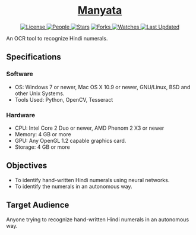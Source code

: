 <div align = "center">

<h1><a href="https://2kabhishek.github.io/Manyata">Manyata</a></h1>

<a href="https://github.com/2KAbhishek/Manyata/blob/main/LICENSE">
<img alt="License" src="https://img.shields.io/github/license/2kabhishek/Manyata?style=flat&color=eee&label="> </a>

<a href="https://github.com/2KAbhishek/Manyata/graphs/contributors">
<img alt="People" src="https://img.shields.io/github/contributors/2kabhishek/Manyata?style=flat&color=ffaaf2&label=People"> </a>

<a href="https://github.com/2KAbhishek/Manyata/stargazers">
<img alt="Stars" src="https://img.shields.io/github/stars/2kabhishek/Manyata?style=flat&color=98c379&label=Stars"></a>

<a href="https://github.com/2KAbhishek/Manyata/network/members">
<img alt="Forks" src="https://img.shields.io/github/forks/2kabhishek/Manyata?style=flat&color=66a8e0&label=Forks"> </a>

<a href="https://github.com/2KAbhishek/Manyata/watchers">
<img alt="Watches" src="https://img.shields.io/github/watchers/2kabhishek/Manyata?style=flat&color=f5d08b&label=Watches"> </a>

<a href="https://github.com/2KAbhishek/Manyata/pulse">
<img alt="Last Updated" src="https://img.shields.io/github/last-commit/2kabhishek/Manyata?style=flat&color=e06c75&label="> </a>

</div>

An OCR tool to recognize Hindi numerals.

## Specifications

### Software

- OS: Windows 7 or newer, Mac OS X 10.9 or newer, GNU/Linux, BSD and other Unix Systems.
- Tools Used: Python, OpenCV, Tesseract

### Hardware

- CPU: Intel Core 2 Duo or newer, AMD Phenom 2 X3 or newer
- Memory: 4 GB or more
- GPU: Any OpenGL 1.2 capable graphics card.
- Storage: 4 GB or more

## Objectives

- To identify hand-written Hindi numerals using neural networks.
- To identify the numerals in an autonomous way.

## Target Audience

Anyone trying to recognize hand-written Hindi numerals in an autonomous way.
